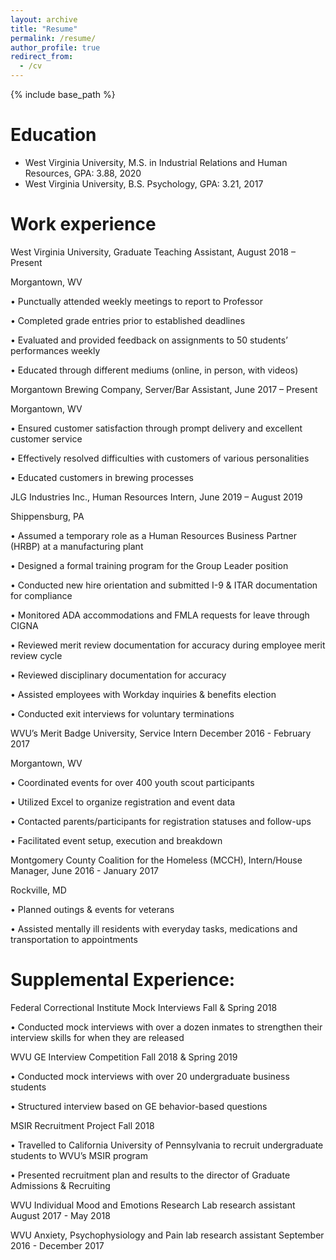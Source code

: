 ```yaml
---
layout: archive
title: "Resume"
permalink: /resume/
author_profile: true
redirect_from:
  - /cv
---
```


{% include base_path %}

Education
======
* West Virginia University, M.S. in Industrial Relations and Human Resources, GPA: 3.88, 2020
* West Virginia University, B.S. Psychology, GPA: 3.21, 2017

Work experience
======
West Virginia University, Graduate Teaching Assistant,               	         August 2018 – Present

Morgantown, WV

•	Punctually attended weekly meetings to report to Professor

•	Completed grade entries prior to established deadlines

•	Evaluated and provided feedback on assignments to 50 students’ performances weekly

•	Educated through different mediums (online, in person, with videos)


Morgantown Brewing Company, Server/Bar Assistant,  		                             June 2017 – Present

Morgantown, WV

•	Ensured customer satisfaction through prompt delivery and excellent customer service 

•	Effectively resolved difficulties with customers of various personalities 

•	Educated customers in brewing processes


JLG Industries Inc., Human Resources Intern,		                              June 2019 – August 2019 

Shippensburg, PA

•	Assumed a temporary role as a Human Resources Business Partner (HRBP) at a manufacturing plant

•	Designed a formal training program for the Group Leader position

•	Conducted new hire orientation and submitted I-9 & ITAR documentation for compliance

•	Monitored ADA accommodations and FMLA requests for leave through CIGNA

•	Reviewed merit review documentation for accuracy during employee merit review cycle

•	Reviewed disciplinary documentation for accuracy

•	Assisted employees with Workday inquiries & benefits election

•	Conducted exit interviews for voluntary terminations


WVU’s Merit Badge University, Service Intern             	      	      December 2016 - February 2017

Morgantown, WV

•	Coordinated events for over 400 youth scout participants

•	Utilized Excel to organize registration and event data

•	Contacted parents/participants for registration statuses and follow-ups

•	Facilitated event setup, execution and breakdown 


Montgomery County Coalition for the Homeless (MCCH), Intern/House Manager,   June 2016 - January 2017 

Rockville, MD								         	                                    

•	Planned outings & events for veterans

•	Assisted mentally ill residents with everyday tasks, medications and transportation to appointments



Supplemental Experience: 
======
Federal Correctional Institute Mock Interviews 						                         Fall & Spring 2018

•	Conducted mock interviews with over a dozen inmates to strengthen 
their interview skills for when they are released 


WVU GE Interview Competition 							                                    Fall 2018 & Spring 2019

•	Conducted mock interviews with over 20 undergraduate business students 

•	Structured interview based on GE behavior-based questions


MSIR Recruitment Project										                                                Fall 2018

•	Travelled to California University of Pennsylvania to recruit 
undergraduate students to WVU’s MSIR program

•	Presented recruitment plan and results to the director of Graduate 
Admissions & Recruiting


WVU Individual Mood and Emotions Research Lab research assistant	             August 2017 - May 2018


WVU Anxiety, Psychophysiology and Pain lab research assistant          September 2016 - December 2017
